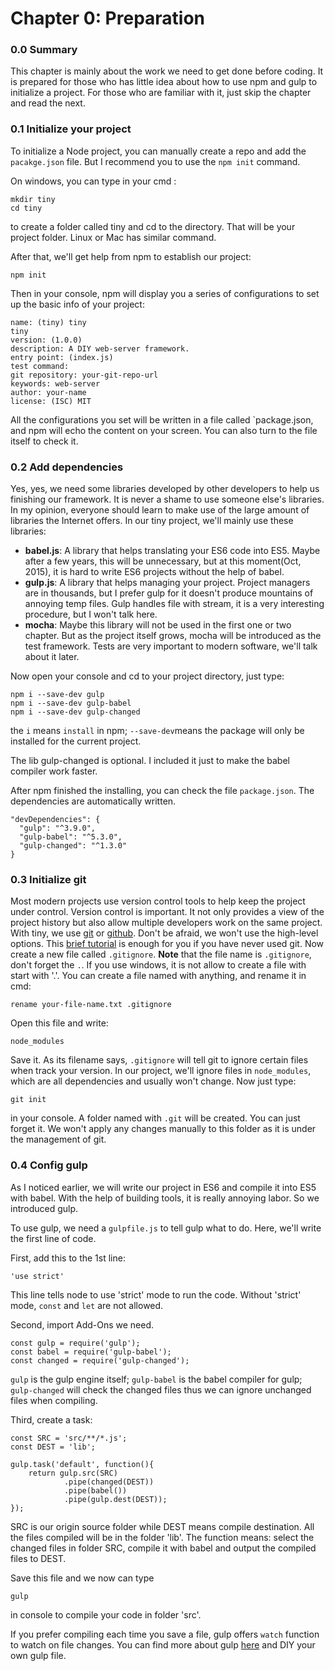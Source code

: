 # Chapter 0: Preparation

### 0.0 Summary
This chapter is mainly about the work we need to get done before coding.
It is prepared for those who has little idea about how to use npm and gulp to initialize a project.
For those who are familiar with it, just skip the chapter and read the next.

### 0.1 Initialize your project
To initialize a Node project, you can manually create a repo and add the `pacakge.json` file.
But I recommend you to use the `npm init` command.

On windows, you can type in your cmd :
```
mkdir tiny
cd tiny
```
to create a folder called tiny and cd to the directory.
That will be your project folder.
Linux or Mac has similar command.  

After that, we'll get help from npm to establish our project:
```
npm init
```
Then in your console, npm will display you a series of configurations to set up the basic info of your project:
```
name: (tiny) tiny
tiny
version: (1.0.0)
description: A DIY web-server framework.
entry point: (index.js)
test command:
git repository: your-git-repo-url
keywords: web-server
author: your-name
license: (ISC) MIT
```
All the configurations you set will be written in a file called `package.json, and npm will echo the content on your screen. You can also turn to the file itself to check it.


### 0.2 Add dependencies
Yes, yes, we need some libraries developed by other developers to help us finishing our framework.
It is never a shame to use someone else's libraries.
In my opinion, everyone should learn to make use of the large amount of libraries the Internet offers.
In our tiny project, we'll mainly use these libraries:
- <b>babel.js</b>: A library that helps translating your ES6 code into ES5. Maybe after a few years, this will be unnecessary, but at this moment(Oct, 2015), it is hard to write ES6 projects without the help of babel.
- <b>gulp.js</b>: A library that helps managing your project. Project managers are in thousands, but I prefer gulp for it doesn't produce mountains of annoying temp files. Gulp handles file with stream, it is a very interesting procedure, but I won't talk here.
- <b>mocha</b>: Maybe this library will not be used in the first one or two chapter. But as the project itself grows, mocha will be introduced as the test framework. Tests are very important to modern software, we'll talk about it later.

Now open your console and cd to your project directory, just type:
```
npm i --save-dev gulp
npm i --save-dev gulp-babel
npm i --save-dev gulp-changed
```
the `i` means `install` in npm; `--save-dev`means the package will only be installed for the current project.

The lib gulp-changed is optional. I included it just to make the babel compiler work faster.

After npm finished the installing, you can check the file `package.json`.
The dependencies are automatically written.
```
"devDependencies": {
  "gulp": "^3.9.0",
  "gulp-babel": "^5.3.0",
  "gulp-changed": "^1.3.0"
}
```

### 0.3 Initialize git
Most modern projects use version control tools to help keep the project under control.
Version control is important. It not only provides a view of the project history but also allow multiple developers work on the same project.
With tiny, we use [git](http://www.git.org) or [github](http://www.github.com).
Don't be afraid, we won't use the high-level options.
This [brief tutorial](http://www.todo.xxx) is enough for you if you have never used git.
Now create a new file called `.gitignore`.
<b>Note</b> that the file name is `.gitignore`, don't forget the `.`.
If you use windows, it is not allow to create a file with start with '.'. You can create a file named with anything, and rename it in cmd:
```
rename your-file-name.txt .gitignore
```
Open this file and write:
```
node_modules
```
Save it. As its filename says, `.gitignore` will tell git to ignore certain files when track your version. In our project, we'll ignore files in `node_modules`, which are all dependencies and usually won't change.
Now just type:
```
git init
```
in your console.
A folder named with `.git` will be created.
You can just forget it. We won't apply any changes manually to this folder as it is under the management of git.

### 0.4 Config gulp
As I noticed earlier, we will write our project in ES6 and compile it into ES5 with babel.
With the help of building tools, it is really annoying labor.
So we introduced gulp.

To use gulp, we need a `gulpfile.js` to tell gulp what to do.
Here, we'll write the first line of code.

First, add this to the 1st line:
```
'use strict'
```
This line tells node to use 'strict' mode to run the code. Without 'strict' mode, `const` and `let` are not allowed.

Second, import Add-Ons we need.
```
const gulp = require('gulp');
const babel = require('gulp-babel');
const changed = require('gulp-changed');
```
`gulp` is the gulp engine itself;
`gulp-babel` is the babel compiler for gulp;
`gulp-changed` will check the changed files thus we can ignore unchanged files when compiling.

Third, create a task:
```
const SRC = 'src/**/*.js';
const DEST = 'lib';

gulp.task('default', function(){
    return gulp.src(SRC)
            .pipe(changed(DEST))
            .pipe(babel())
            .pipe(gulp.dest(DEST));
});
```
SRC is our origin source folder while DEST means compile destination.
All the files compiled will be in the folder 'lib'.
The function means:
select the changed files in folder SRC, compile it with babel and output the compiled files to DEST.


Save this file and we now can type
```
gulp
```
in console to compile your code in folder 'src'.

If you prefer compiling each time you save a file,
gulp offers `watch` function to watch on file changes.
You can find more about gulp [here](http://www.gulp.org) and DIY your own gulp file.
